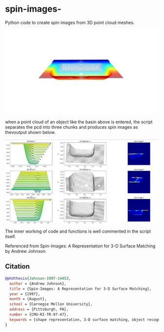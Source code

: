 # spin-images-
Python code to create spin images from 3D point cloud meshes.


![Alt Text](images/basin.jpg) 

when a point cloud of an object like the basin above is entered, the script separates the pcd into three chunks and produces  spin images as thevoutput shown below.

![Alt Text](images/spin.jpg)

The inner working of code and functions  is well commented in the script itself.


Referenced from Spin-Images: A Representation for 3-D Surface Matching by Andrew Johnson


## Citation
```bibtex
@phdthesis{Johnson-1997-14453,
  author = {Andrew Johnson},
  title = {Spin-Images: A Representation for 3-D Surface Matching},
  year = {1997},
  month = {August},
  school = {Carnegie Mellon University},
  address = {Pittsburgh, PA},
  number = {CMU-RI-TR-97-47},
  keywords = {shape representation, 3-D surface matching, object recognition, spin-images, surface mesh, surface registration, object modeling, scene clutter.},
}

